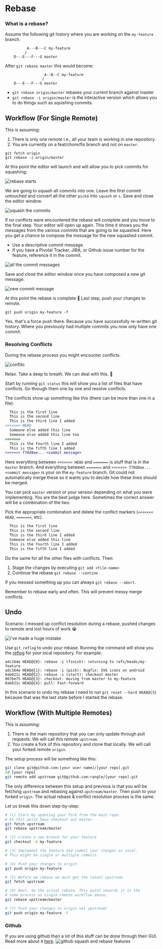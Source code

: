 # Rebase

### What is a rebase?

Assume the following git history where you are working on the `my-feature` branch.

```
          A---B---C my-feature
         /
    D---E---F---G master
```

After `git rebase master` this would become:

```
                  A--B--C my-feature
                 /
    D---E---F---G master
```

- `git rebase origin/master` rebases your current branch against master
- `git rebase -i origin/master` is the interactive version which allows you to do things such as squishing commits.


## Workflow (For Single Remote)

This is assuming:

1. There is only one remote i.e., all your team is working in one repository.
2. You are currently on a feat/chore/fix branch and not on `master`.

```
git fetch origin
git rebase -i origin/master
```

At this point the editor will launch and will allow you to pick commits for squashing:

![rebase starts](rebase-open.png)

We are going to squash all commits into one. Leave the first commit untouched and convert all the other `pick`s into `squash` or `s`. Save and close the editor window.

![squash the commits](rebase-squash.png)

If no conflicts were encountered the rebase will complete and you move to the final step. Your editor will open up again. This time it shows you the messages from the various commits that are going to be squashed. Here you get a chance to compose the message for the new squashed commit. 

- Use a descriptive commit message.
- If you have a Pivotal Tracker, JIRA, or Github issue number for the feature, reference it in the commit.

![all the commit messages](all-the-messages.png)

Save and close the editor window once you have composed a new git message.

![new commit message](new-message.png)

At this point the rebase is complete 🎉 Last step, push your changes to remote.

```
git push origin my-feature -f
```

Yes, that's a force push there. Because you have successfully re-written git history. Where you previously had multiple commits you now only have one commit.
 

### Resolving Conflicts

During the rebase process you might encounter conflicts.

![conflitc](conflicts.png)

Relax. Take a deep to breath. We can deal with this. 💪

Start by running `git status` this will show you a list of files that have conflicts. Go through them one by one and resolve conflicts.

The conflicts show up something like this (there can be more than one in a file):

```diff
  This is the first line
  This is the second line
  This is the third line I added
<<<<<<< HEAD
  Someone else added this line
  Someone else added this line too
=======
  This is the fourth line I added
  This is the fifth line I added
>>>>>>> f78d8ae... <commit message> 
```

Here everything between `<<<<<<< HEAD` and `=======` is stuff that is in the `master` branch. And everything between `=======` and `>>>>>>> f78d8ae... <commit message>` is your on the `my-feature` branch. Git could not automatically merge these so it wants you to decide how these lines should be merged. 

You can pick `master` version or your version depending on what you were implementing. You are the best judge here. Sometimes the correct answer will be a combination of the two.

Pick the appropriate combination and delete the conflict markers (`<<<<<<< HEAD`, `=======`, etc).

```diff
  This is the first line
  This is the second line
  This is the third line I added
  Someone else added this line
  This is the fourth line I added
  This is the fifth line I added
```

Do the same for all the other files with conflicts. Then:

1. Stage the changes by executing `git add <file-name>`
2. Continue the rebase `git rebase --contine`

If you messed something up you can always `git rebase --abort`.


Remember to rebase early and often. This will prevent messy merge conflicts. 



## Undo

Scenario: I messed up conflict resolution during a rebase, pushed changes to remote and lost hours of work 😭

![i've made a huge mistake](ive-made-a-huge-mistake.gif)

Use `git reflog` to undo your rebase. Running the command will show you the [reflog](https://git-scm.com/docs/git-reflog) for your local repository. For example:


```
adc164e HEAD@{0}: rebase -i (finish): returning to refs/heads/my-feature
adc164e HEAD@{1}: rebase -i (pick): Bugfix: SVG icons on android
8ab621c HEAD@{2}: rebase -i (start): checkout master
067be75 HEAD@{3}: checkout: moving from master to my-feature
8ab621c HEAD@{4}: pull: Fast-forward
```

In this scenario to undo my rebase I need to run `git reset --hard HEAD@{3}` because that was the last state before I started the rebase.


## Workflow (With Multiple Remotes)

This is assuming:

1. There is the main repository that you can only update through pull requests. We will call this remote `upstream`.
2. You create a fork of this repository and clone that locally. We will call your forked remote `origin`.

The setup process will be something like this:

```bash
git clone git@github.com:[your user name]/[your repo].git
cd [your repo]
git remote add upstream git@github.com:rangle/[your repo].git
```

The only difference between this setup and previous is that you will be fetching `upstream` and rebasing against `upstream/master`. Then push to your forked `origin`. The actual rebase & conflict resolution process is the same. 

Let us break this down step-by-step:

```bash
# (1) Start by updating your fork from the main repo.
# At this point have checkout out master.
git fetch upstream
git rebase upstream/master

# (2) Create a new branch for your feature
git checkout -b my-feature

# (3) Implement the feature and commit your changes as usual.
# This might be single or multiple commits.

# (4) Push your changes to origin
git push origin my-feature

# (5) Before we rebase we must get the latest upstream
git fetch upstream

# (6) Next, do the actual rebase. This point onwards it is the 
# same process as single remote workflow above.
git rebase upstream/master

# (7) Push your changes to origin not upstream!
git push origin my-feature -f
```

### Github 
If you are using github then a lot of this stuff can be done through their GUI. Read more about it [here](https://github.com/blog/2243-rebase-and-merge-pull-requests).
![github squash and rebase features](github.png)
